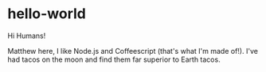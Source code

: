 # hello-world

Hi Humans!

Matthew here, I like Node.js and Coffeescript (that's what I'm made of!).
I've had tacos on the moon and find them far superior to Earth tacos.
